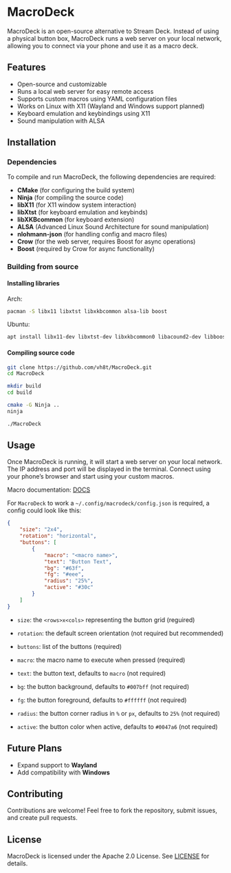 # MacroDeck

MacroDeck is an open-source alternative to Stream Deck. Instead of using a physical button box, MacroDeck runs a web server on your local network, allowing you to connect via your phone and use it as a macro deck.

## Features
- Open-source and customizable
- Runs a local web server for easy remote access
- Supports custom macros using YAML configuration files
- Works on Linux with X11 (Wayland and Windows support planned)
- Keyboard emulation and keybindings using X11
- Sound manipulation with ALSA

## Installation
### Dependencies
To compile and run MacroDeck, the following dependencies are required:

- **CMake** (for configuring the build system)
- **Ninja** (for compiling the source code)
- **libX11** (for X11 window system interaction)
- **libXtst** (for keyboard emulation and keybinds)
- **libXKBcommon** (for keyboard extension)
- **ALSA** (Advanced Linux Sound Architecture for sound manipulation)
- **nlohmann-json** (for handling config and macro files)
- **Crow** (for the web server, requires Boost for async operations)
- **Boost** (required by Crow for async functionality)

### Building from source
#### Installing libraries

Arch:
```sh
pacman -S libx11 libxtst libxkbcommon alsa-lib boost
```

Ubuntu:
```sh 
apt install libx11-dev libxtst-dev libxkbcommon0 libacound2-dev libboost-all-dev
```

#### Compiling source code
```sh
git clone https://github.com/vh8t/MacroDeck.git
cd MacroDeck

mkdir build
cd build

cmake -G Ninja ..
ninja

./MacroDeck
```

## Usage
Once MacroDeck is running, it will start a web server on your local network. The IP address and port will be displayed in the terminal. Connect using your phone’s browser and start using your custom macros.

Macro documentation: [DOCS](macro_docs.md)

For `MacroDeck` to work a `~/.config/macrodeck/config.json` is required, a config could look like this:
```json
{
    "size": "2x4",
    "rotation": "horizontal",
    "buttons": [
        {
            "macro": "<macro name>",
            "text": "Button Text",
            "bg": "#63f",
            "fg": "#eee",
            "radius": "25%",
            "active": "#30c"
        }
    ]
}
```

- `size`: the `<rows>x<cols>` representing the button grid (reguired)
- `rotation`: the default screen orientation (not required but recommended)
- `buttons`: list of the buttons (required)

- `macro`: the macro name to execute when pressed (required)
- `text`: the button text, defaults to `macro` (not required)
- `bg`: the button background, defaults to `#007bff` (not required)
- `fg`: the button foreground, defaults to `#ffffff` (not required)
- `radius`: the button corner radius in `%` or `px`, defaults to `25%` (not required)
- `active`: the button color when active, defaults to `#0047a6` (not required)

## Future Plans
- Expand support to **Wayland**
- Add compatibility with **Windows**

## Contributing
Contributions are welcome! Feel free to fork the repository, submit issues, and create pull requests.

## License
MacroDeck is licensed under the Apache 2.0 License. See [LICENSE](LICENSE) for details.
